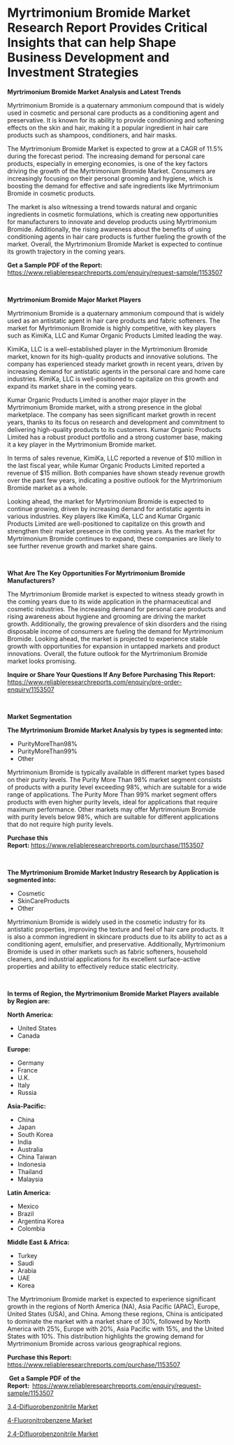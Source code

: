 <p><h1>Myrtrimonium Bromide Market Research Report Provides Critical Insights that can help Shape Business Development and Investment Strategies</h1></p><p><strong>Myrtrimonium Bromide Market Analysis and Latest Trends</strong></p>
<p><p>Myrtrimonium Bromide is a quaternary ammonium compound that is widely used in cosmetic and personal care products as a conditioning agent and preservative. It is known for its ability to provide conditioning and softening effects on the skin and hair, making it a popular ingredient in hair care products such as shampoos, conditioners, and hair masks.</p><p>The Myrtrimonium Bromide Market is expected to grow at a CAGR of 11.5% during the forecast period. The increasing demand for personal care products, especially in emerging economies, is one of the key factors driving the growth of the Myrtrimonium Bromide Market. Consumers are increasingly focusing on their personal grooming and hygiene, which is boosting the demand for effective and safe ingredients like Myrtrimonium Bromide in cosmetic products.</p><p>The market is also witnessing a trend towards natural and organic ingredients in cosmetic formulations, which is creating new opportunities for manufacturers to innovate and develop products using Myrtrimonium Bromide. Additionally, the rising awareness about the benefits of using conditioning agents in hair care products is further fueling the growth of the market. Overall, the Myrtrimonium Bromide Market is expected to continue its growth trajectory in the coming years.</p></p>
<p><strong>Get a Sample PDF of the Report:&nbsp;</strong> <a href="https://www.reliableresearchreports.com/enquiry/request-sample/1153507">https://www.reliableresearchreports.com/enquiry/request-sample/1153507</a></p>
<p>&nbsp;</p>
<p><strong>Myrtrimonium Bromide Major Market Players</strong></p>
<p><p>Myrtrimonium Bromide is a quaternary ammonium compound that is widely used as an antistatic agent in hair care products and fabric softeners. The market for Myrtrimonium Bromide is highly competitive, with key players such as KimiKa, LLC and Kumar Organic Products Limited leading the way.</p><p>KimiKa, LLC is a well-established player in the Myrtrimonium Bromide market, known for its high-quality products and innovative solutions. The company has experienced steady market growth in recent years, driven by increasing demand for antistatic agents in the personal care and home care industries. KimiKa, LLC is well-positioned to capitalize on this growth and expand its market share in the coming years.</p><p>Kumar Organic Products Limited is another major player in the Myrtrimonium Bromide market, with a strong presence in the global marketplace. The company has seen significant market growth in recent years, thanks to its focus on research and development and commitment to delivering high-quality products to its customers. Kumar Organic Products Limited has a robust product portfolio and a strong customer base, making it a key player in the Myrtrimonium Bromide market.</p><p>In terms of sales revenue, KimiKa, LLC reported a revenue of $10 million in the last fiscal year, while Kumar Organic Products Limited reported a revenue of $15 million. Both companies have shown steady revenue growth over the past few years, indicating a positive outlook for the Myrtrimonium Bromide market as a whole.</p><p>Looking ahead, the market for Myrtrimonium Bromide is expected to continue growing, driven by increasing demand for antistatic agents in various industries. Key players like KimiKa, LLC and Kumar Organic Products Limited are well-positioned to capitalize on this growth and strengthen their market presence in the coming years. As the market for Myrtrimonium Bromide continues to expand, these companies are likely to see further revenue growth and market share gains.</p></p>
<p>&nbsp;</p>
<p><strong>What Are The Key Opportunities For Myrtrimonium Bromide Manufacturers?</strong></p>
<p><p>The Myrtrimonium Bromide market is expected to witness steady growth in the coming years due to its wide application in the pharmaceutical and cosmetic industries. The increasing demand for personal care products and rising awareness about hygiene and grooming are driving the market growth. Additionally, the growing prevalence of skin disorders and the rising disposable income of consumers are fueling the demand for Myrtrimonium Bromide. Looking ahead, the market is projected to experience stable growth with opportunities for expansion in untapped markets and product innovations. Overall, the future outlook for the Myrtrimonium Bromide market looks promising.</p></p>
<p><strong>Inquire or Share Your Questions If Any Before Purchasing This Report:</strong> <a href="https://www.reliableresearchreports.com/enquiry/pre-order-enquiry/1153507">https://www.reliableresearchreports.com/enquiry/pre-order-enquiry/1153507</a></p>
<p>&nbsp;</p>
<p><strong>Market Segmentation</strong></p>
<p><strong>The Myrtrimonium Bromide Market Analysis by types is segmented into:</strong></p>
<p><ul><li>PurityMoreThan98%</li><li>PurityMoreThan99%</li><li>Other</li></ul></p>
<p><p>Myrtrimonium Bromide is typically available in different market types based on their purity levels. The Purity More Than 98% market segment consists of products with a purity level exceeding 98%, which are suitable for a wide range of applications. The Purity More Than 99% market segment offers products with even higher purity levels, ideal for applications that require maximum performance. Other markets may offer Myrtrimonium Bromide with purity levels below 98%, which are suitable for different applications that do not require high purity levels.</p></p>
<p><strong>Purchase this Report:&nbsp;</strong><a href="https://www.reliableresearchreports.com/purchase/1153507">https://www.reliableresearchreports.com/purchase/1153507</a></p>
<p>&nbsp;</p>
<p><strong>The Myrtrimonium Bromide Market Industry Research by Application is segmented into:</strong></p>
<p><ul><li>Cosmetic</li><li>SkinCareProducts</li><li>Other</li></ul></p>
<p><p>Myrtrimonium Bromide is widely used in the cosmetic industry for its antistatic properties, improving the texture and feel of hair care products. It is also a common ingredient in skincare products due to its ability to act as a conditioning agent, emulsifier, and preservative. Additionally, Myrtrimonium Bromide is used in other markets such as fabric softeners, household cleaners, and industrial applications for its excellent surface-active properties and ability to effectively reduce static electricity.</p></p>
<p>&nbsp;</p>
<p><strong>In terms of Region, the Myrtrimonium Bromide Market Players available by Region are:</strong></p>
<p>
    <p> <strong> North America: </strong>
        <ul>
            <li>United States</li>
            <li>Canada</li>
        </ul>
        </p> 
    <p> <strong> Europe: </strong>
        <ul>
            <li>Germany</li>
            <li>France</li>
            <li>U.K.</li>
            <li>Italy</li>
            <li>Russia</li>
        </ul>
        </p> 
    <p> <strong> Asia-Pacific: </strong>
        <ul>
            <li>China</li>
            <li>Japan</li>
            <li>South Korea</li>
            <li>India</li>
            <li>Australia</li>
            <li>China Taiwan</li>
            <li>Indonesia</li>
            <li>Thailand</li>
            <li>Malaysia</li>
        </ul>
        </p> 
    <p> <strong> Latin America: </strong>
        <ul>
            <li>Mexico</li>
            <li>Brazil</li>
            <li>Argentina Korea</li>
            <li>Colombia</li>
        </ul>
        </p> 
    <p> <strong> Middle East & Africa: </strong>
        <ul>
            <li>Turkey</li>
            <li>Saudi</li>
            <li>Arabia</li>
            <li>UAE</li>
            <li>Korea</li>
        </ul>
    </p>
    </p>
<p><p>The Myrtrimonium Bromide market is expected to experience significant growth in the regions of North America (NA), Asia Pacific (APAC), Europe, United States (USA), and China. Among these regions, China is anticipated to dominate the market with a market share of 30%, followed by North America with 25%, Europe with 20%, Asia Pacific with 15%, and the United States with 10%. This distribution highlights the growing demand for Myrtrimonium Bromide across various geographical regions.</p></p>
<p><strong>Purchase this Report: </strong><a href="https://www.reliableresearchreports.com/purchase/1153507">https://www.reliableresearchreports.com/purchase/1153507</a></p>
<p>&nbsp;<strong>Get a Sample PDF of the Report:&nbsp;&nbsp;</strong><a href="https://www.reliableresearchreports.com/enquiry/request-sample/1153507">https://www.reliableresearchreports.com/enquiry/request-sample/1153507</a></p>
<p><strong></strong></p>
<p><p><a href="https://view.publitas.com/reportprime-1/34-difluorobenzonitrile-market-research-report-forecasted-for-period-from-2023-2030-by-market-type-market-application-and-region/">3,4-Difluorobenzonitrile Market</a></p><p><a href="https://view.publitas.com/reportprime-1/4-fluoronitrobenzene-market-growth-market-trends-covid-19-impact-and-forecasts-for-period-from-2023-2030/">4-Fluoronitrobenzene Market</a></p><p><a href="https://view.publitas.com/reportprime-1/24-difluorobenzonitrile-market-research-report-unlocks-analysis-on-the-market-financial-status-market-size-and-market-revenue-upto-2030/">2,4-Difluorobenzonitrile Market</a></p></p>